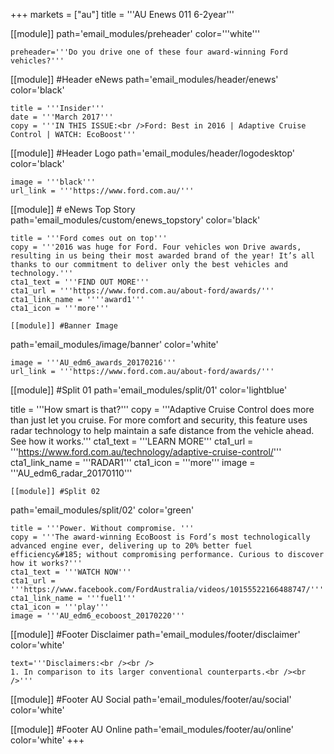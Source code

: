 +++
markets = ["au"]
title = '''AU Enews 011 6-2year'''

[[module]]
path='email_modules/preheader'
color='''white'''

	preheader='''Do you drive one of these four award-winning Ford vehicles?'''

[[module]] #Header eNews
path='email_modules/header/enews'
color='black'

	title = '''Insider'''
	date = '''March 2017'''
	copy = '''IN THIS ISSUE:<br />Ford: Best in 2016 | Adaptive Cruise Control | WATCH: EcoBoost'''

[[module]] #Header Logo
path='email_modules/header/logodesktop'
color='black'

	image = '''black'''
	url_link = '''https://www.ford.com.au/'''

[[module]] # eNews Top Story
path='email_modules/custom/enews_topstory'
color='black'

	title = '''Ford comes out on top'''
	copy = '''2016 was huge for Ford. Four vehicles won Drive awards, resulting in us being their most awarded brand of the year! It’s all thanks to our commitment to deliver only the best vehicles and technology.'''
	cta1_text = '''FIND OUT MORE'''
	cta1_url = '''https://www.ford.com.au/about-ford/awards/'''
	cta1_link_name = ''''award1'''
	cta1_icon = '''more'''

	[[module]] #Banner Image
path='email_modules/image/banner'
color='white'

	image = '''AU_edm6_awards_20170216'''
	url_link = '''https://www.ford.com.au/about-ford/awards/'''

[[module]] #Split 01
path='email_modules/split/01'
color='lightblue'

title = '''How smart is that?'''
	copy = '''Adaptive Cruise Control does more than just let you cruise. For more comfort and security, this feature uses radar technology to help maintain a safe distance from the vehicle ahead. See how it works.'''
	cta1_text = '''LEARN MORE'''
	cta1_url = '''https://www.ford.com.au/technology/adaptive-cruise-control/'''
	cta1_link_name = '''RADAR1'''
	cta1_icon = '''more'''
	image = '''AU_edm6_radar_20170110'''


	[[module]] #Split 02
path='email_modules/split/02'
color='green'

	title = '''Power. Without compromise. '''
	copy = '''The award-winning EcoBoost is Ford’s most technologically advanced engine ever, delivering up to 20% better fuel efficiency&#185; without compromising performance. Curious to discover how it works?'''
	cta1_text = '''WATCH NOW'''
	cta1_url = '''https://www.facebook.com/FordAustralia/videos/10155522166488747/'''
	cta1_link_name = '''fuel1'''
	cta1_icon = '''play'''
	image = '''AU_edm6_ecoboost_20170220'''

[[module]] #Footer Disclaimer
path='email_modules/footer/disclaimer'
color='white'

	text='''Disclaimers:<br /><br />
	1. In comparison to its larger conventional counterparts.<br /><br />'''

[[module]] #Footer AU Social
path='email_modules/footer/au/social'
color='white'

[[module]] #Footer AU Online
path='email_modules/footer/au/online'
color='white'
+++

